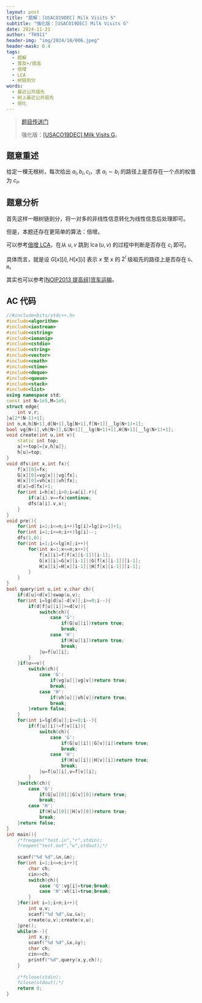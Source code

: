 ```yaml
---
layout: post
title: "题解：[USACO19DEC] Milk Visits S"
subtitle: "强化版：[USACO19DEC] Milk Visits G"
date: 2024-11-21
author: "TH911"
header-img: "img/2024/10/006.jpeg"
header-mask: 0.4
tags:
  - 题解
  - 普及+/提高
  - 倍增
  - LCA
  - 树链剖分
words:
  - 最近公共祖先
  - 树上最近公共祖先
  - 弱化
---
```


> [题目传送门](https://www.luogu.com.cn/problem/P5836)
>
> 强化版：[[USACO19DEC] Milk Visits G](https://www.luogu.com.cn/problem/P5838)。

## 题意重述

给定一棵无根树，每次给出 $a_i,b_i,c_i$，求 $a_i\sim b_i$ 的路径上是否存在一个点的权值为 $c_i$。

## 题意分析

首先这样一眼树链剖分，将一对多的非线性信息转化为线性信息后处理即可。

但是，本题还存在更简单的算法：倍增。

可以参考[倍增 LCA](/2024/10/20/2/#%E5%80%8D%E5%A2%9Elca)，在从 $u,v$ 跳到 $\operatorname{lca}(u,v)$ 的过程中判断是否存在 $c_i$ 即可。

具体而言，就是设 $G[x][i],H[x][i]$ 表示 $x$ 至 $x$ 的 $2^i$ 级祖先的路径上是否存在 `G`、`H`。

其实也可以参考[[NOIP2013 提高组]货车运输](/2024/11/08/1/)。

## AC 代码

```cpp
//#include<bits/stdc++.h>
#include<algorithm> 
#include<iostream>
#include<cstring>
#include<iomanip>
#include<cstdio>
#include<string>
#include<vector>
#include<cmath>
#include<ctime>
#include<deque>
#include<queue>
#include<stack>
#include<list>
using namespace std;
const int N=1e5,M=1e5;
struct edge{
	int v,r;
}a[2*(N-1)+1];
int n,m,h[N+1],d[N+1],lg[N+1],f[N+1][__lg(N+1)+1];
bool vg[N+1],vh[N+1],G[N+1][__lg(N+1)+1],H[N+1][__lg(N+1)+1];
void create(int u,int v){
	static int top;
	a[++top]={v,h[u]};
	h[u]=top;
}
void dfs(int x,int fx){
	f[x][0]=fx;
	G[x][0]=vg[x]||vg[fx];
	H[x][0]=vh[x]||vh[fx];
	d[x]=d[fx]+1;
	for(int i=h[x];i>0;i=a[i].r){
		if(a[i].v==fx)continue;
		dfs(a[i].v,x);
	}
}
void pre(){
	for(int i=1;i<=n;i++)lg[i]=lg[i>>1]+1;
	for(int i=1;i<=n;i++)lg[i]--;
	dfs(1,0);
	for(int i=1;i<=lg[n];i++){
		for(int x=1;x<=n;x++){
			f[x][i]=f[f[x][i-1]][i-1];
			G[x][i]=G[x][i-1]||G[f[x][i-1]][i-1];
			H[x][i]=H[x][i-1]||H[f[x][i-1]][i-1];
		}
	}
}
bool query(int u,int v,char ch){
	if(d[u]<d[v])swap(u,v);
	for(int i=lg[d[u]-d[v]];i>=0;i--){
		if(d[f[u][i]]>=d[v]){
			switch(ch){
				case 'G':
					if(G[u][i])return true;
					break;
				case 'H':
					if(H[u][i])return true;
					break;
			}u=f[u][i];
		}
	}if(u==v){
		switch(ch){
			case 'G':
				if(vg[u]||vg[v])return true;
				break;
			case 'H':
				if(vh[u]||vh[v])return true;
				break;
		}return false;
	}
	for(int i=lg[d[u]];i>=0;i--){
		if(f[u][i]!=f[v][i]){
			switch(ch){
				case 'G':
					if(G[u][i]||G[v][i])return true;
					break;
				case 'H':
					if(H[u][i]||H[v][i])return true;
					break;
			}u=f[u][i],v=f[v][i];
		}
	}switch(ch){
		case 'G':
			if(G[u][0]||G[v][0])return true;
			break;
		case 'H':
			if(H[u][0]||H[v][0])return true;
			break;
	}return false;
}
int main(){
	/*freopen("test.in","r",stdin);
	freopen("test.out","w",stdout);*/
	
	scanf("%d %d",&n,&m);
	for(int i=1;i<=n;i++){
		char ch;
		cin>>ch;
		switch(ch){
			case 'G':vg[i]=true;break;
			case 'H':vh[i]=true;break;
		}
	}for(int i=1;i<n;i++){
		int u,v;
		scanf("%d %d",&u,&v);
		create(u,v);create(v,u);
	}pre();
	while(m--){
		int x,y;
		scanf("%d %d",&x,&y);
		char ch;
		cin>>ch;
		printf("%d",query(x,y,ch));
	}
	
	/*fclose(stdin);
	fclose(stdout);*/
	return 0;
}
```

